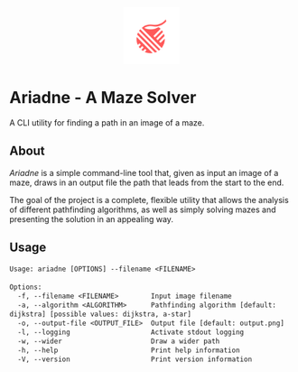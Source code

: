 <p align="center">
	<img src="logo.svg" alt="ariadne" width="20%"/>
</p>

# Ariadne - A Maze Solver
A CLI utility for finding a path in an image of a maze.

## About
_Ariadne_ is a simple command-line tool that, given as input an image of a maze, draws in an output file the path that leads from the start to the end.

The goal of the project is a complete, flexible utility that allows the analysis of different pathfinding algorithms, as well as simply solving mazes and presenting the solution in an appealing way.

## Usage
```
Usage: ariadne [OPTIONS] --filename <FILENAME>

Options:
  -f, --filename <FILENAME>        Input image filename
  -a, --algorithm <ALGORITHM>      Pathfinding algorithm [default: dijkstra] [possible values: dijkstra, a-star]
  -o, --output-file <OUTPUT_FILE>  Output file [default: output.png]
  -l, --logging                    Activate stdout logging
  -w, --wider                      Draw a wider path
  -h, --help                       Print help information
  -V, --version                    Print version information
```
